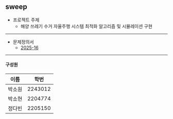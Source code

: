 ## sweep

* 프로젝트 주제
  * 해양 쓰레기 수거 자율주행 시스템 최적화 알고리즘 및 시뮬레이션 구현

---
* 문제정의서
  * [2025-16](https://drive.google.com/file/d/1g-MqIvCi1so7zgm1qUJM12w-WoPgZWdb/view?usp=sharing)

---
#### 구성원
이름 | 학번
---|---
박소원 | 2243012
박소현 | 2204774
정다빈 | 2205150
